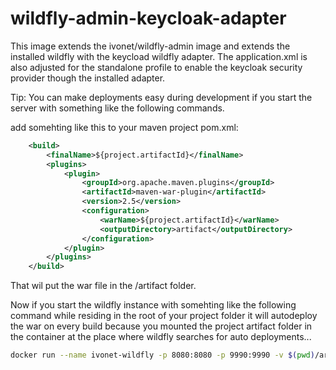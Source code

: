 # wildfly-admin-keycloak-adapter

This image extends the ivonet/wildfly-admin image and extends the installed wildfly with the keycload wildfly adapter.
The application.xml is also adjusted for the standalone profile to enable the keycloak security provider though the installed adapter.



Tip:
You can make deployments easy during development if you start the server with something like the following commands.

add somehting like this to your maven project pom.xml:
```xml
    <build>
        <finalName>${project.artifactId}</finalName>
        <plugins>
            <plugin>
                <groupId>org.apache.maven.plugins</groupId>
                <artifactId>maven-war-plugin</artifactId>
                <version>2.5</version>
                <configuration>
                    <warName>${project.artifactId}</warName>
                    <outputDirectory>artifact</outputDirectory>
                </configuration>
            </plugin>
        </plugins>
    </build>
```

That wil put the war file in the <project>/artifact folder.  

Now if you start the wildfly instance with somehting like the following command while residing in the root of your project folder it will autodeploy the war on every build because you mounted the project artifact folder in the container at the place where wildfly searches for auto deployments...

```bash
docker run --name ivonet-wildfly -p 8080:8080 -p 9990:9990 -v $(pwd)/artifact:/opt/jboss/wildfly/standalone/deployments/ -d ivonet/wildfly-admin-keycloak-adapter
```
